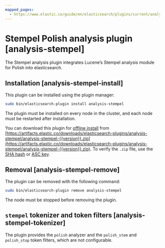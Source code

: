 ```yaml
---
mapped_pages:
  - https://www.elastic.co/guide/en/elasticsearch/plugins/current/analysis-stempel.html
---
```


# Stempel Polish analysis plugin [analysis-stempel]

The Stempel analysis plugin integrates Lucene’s Stempel analysis module for Polish into elasticsearch.


## Installation [analysis-stempel-install]

This plugin can be installed using the plugin manager:

```sh
sudo bin/elasticsearch-plugin install analysis-stempel
```

The plugin must be installed on every node in the cluster, and each node must be restarted after installation.

You can download this plugin for [offline install](/reference/elasticsearch-plugins/plugin-management-custom-url.md) from [https://artifacts.elastic.co/downloads/elasticsearch-plugins/analysis-stempel/analysis-stempel-{{version}}.zip](https://artifacts.elastic.co/downloads/elasticsearch-plugins/analysis-stempel/analysis-stempel-{{version}}.zip). To verify the `.zip` file, use the [SHA hash](https://artifacts.elastic.co/downloads/elasticsearch-plugins/analysis-stempel/analysis-stempel-{{version}}.zip.sha512) or [ASC key](https://artifacts.elastic.co/downloads/elasticsearch-plugins/analysis-stempel/analysis-stempel-{{version}}.zip.asc).


## Removal [analysis-stempel-remove]

The plugin can be removed with the following command:

```sh
sudo bin/elasticsearch-plugin remove analysis-stempel
```

The node must be stopped before removing the plugin.


## `stempel` tokenizer and token filters [analysis-stempel-tokenizer]

The plugin provides the `polish` analyzer and the `polish_stem` and `polish_stop` token filters, which are not configurable.



